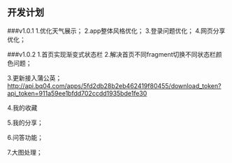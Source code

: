 ## 开发计划

###v1.0.1
1.优化天气展示；
2.app整体风格优化；
3.登录问题优化；
4.网页分享优化；

###v1.0.2
1.首页实现渐变式状态栏
2.解决首页不同fragment切换不同状态栏颜色问题；


3.更新接入蒲公英；
http://api.bq04.com/apps/5fd2db28b2eb462419f80455/download_token?api_token=911a59ee1bfdd702ccdd1935bde1fe30

4.我的收藏

5.我的分享；

6.问答功能；

7.大图处理；
